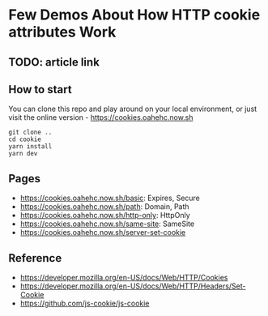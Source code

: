# Few Demos About How HTTP cookie attributes Work

## TODO: article link

## How to start

You can clone this repo and play around on your local environment, or just visit the online version - https://cookies.oahehc.now.sh

```
git clone ..
cd cookie
yarn install
yarn dev
```

## Pages

- https://cookies.oahehc.now.sh/basic: Expires, Secure
- https://cookies.oahehc.now.sh/path: Domain, Path
- https://cookies.oahehc.now.sh/http-only: HttpOnly
- https://cookies.oahehc.now.sh/same-site: SameSite
- https://cookies.oahehc.now.sh/server-set-cookie

## Reference

- https://developer.mozilla.org/en-US/docs/Web/HTTP/Cookies
- https://developer.mozilla.org/en-US/docs/Web/HTTP/Headers/Set-Cookie
- https://github.com/js-cookie/js-cookie
